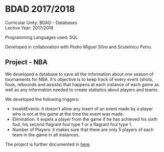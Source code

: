 # BDAD 2017/2018

Curricular Unity: BDAD - Databases <br>
Lective Year: 2017/2018

Programming Languages used: SQL

Developed in collaboration with *Pedro Miguel Silva* and *Scutelnicu Petru*.

## Project - NBA

We developed a database to save all the information about one season of tournaments for NBA. It's objective is to keep track of every event (shots, fouls, rebounds and assists) that happens at each instance of each game as well as any information needed to create statistics about players and teams.

We developed the following triggers:

* InvalidEvents: it doesn't allow any insert of an event made by a player who is not at the game at the time the event was made.
* Elimination: it expels a player from the game if he has achieved his sixth foul, his second flagrant foul type 1 or a flagrant foul type 1.
* Number of Players: it makes sure that there are only 5 players of each team in the game in all instances.

The project is further documented in [here](https://github.com/helenaMontenegro/BDAD_17-18/blob/master/Third%20Part/Report.pdf).
